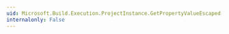 ```yaml
---
uid: Microsoft.Build.Execution.ProjectInstance.GetPropertyValueEscaped(Microsoft.Build.Execution.ProjectPropertyInstance)
internalonly: False
---
```

